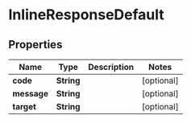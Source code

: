 
# InlineResponseDefault

## Properties
Name | Type | Description | Notes
------------ | ------------- | ------------- | -------------
**code** | **String** |  |  [optional]
**message** | **String** |  |  [optional]
**target** | **String** |  |  [optional]



